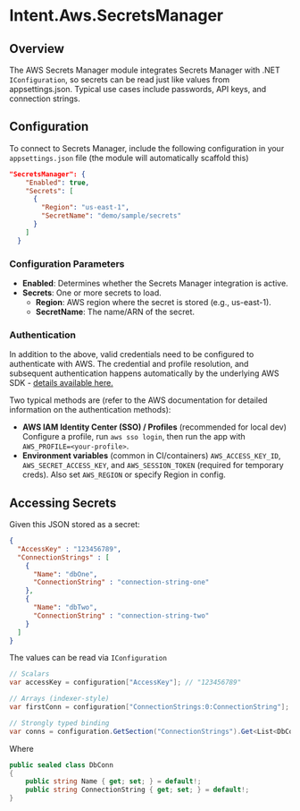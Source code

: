 # Intent.Aws.SecretsManager

## Overview

The AWS Secrets Manager module integrates Secrets Manager with .NET `IConfiguration`, so secrets can be read just like values from appsettings.json. Typical use cases include passwords, API keys, and connection strings.

## Configuration

To connect to Secrets Manager, include the following configuration in your `appsettings.json` file (the module will automatically scaffold this)

```json
"SecretsManager": {
    "Enabled": true,
    "Secrets": [
      {
        "Region": "us-east-1",
        "SecretName": "demo/sample/secrets"
      }
    ]
  }
```

### Configuration Parameters

- **Enabled**: Determines whether the Secrets Manager integration is active.
- **Secrets**: One or more secrets to load.
  - **Region**: AWS region where the secret is stored (e.g., us-east-1).
  - **SecretName**: The name/ARN of the secret.

### Authentication

In addition to the above, valid credentials need to be configured to authenticate with AWS. The credential and profile resolution, and subsequent authentication happens automatically by the underlying AWS SDK - [details available here.](https://docs.aws.amazon.com/sdk-for-net/v3/developer-guide/creds-assign.html)

Two typical methods are (refer to the AWS documentation for detailed information on the authentication methods):

- **AWS IAM Identity Center (SSO) / Profiles** (recommended for local dev)
  Configure a profile, run `aws sso login`, then run the app with `AWS_PROFILE=<your-profile>`.
- **Environment variables** (common in CI/containers)
  `AWS_ACCESS_KEY_ID`, `AWS_SECRET_ACCESS_KEY`, and `AWS_SESSION_TOKEN` (required for temporary creds). Also set `AWS_REGION` or specify Region in config.

## Accessing Secrets

Given this JSON stored as a secret:

```json
{
  "AccessKey" : "123456789",
  "ConnectionStrings" : [
    {
      "Name": "dbOne",
      "ConnectionString" : "connection-string-one"
    },
    {
      "Name": "dbTwo",
      "ConnectionString" : "connection-string-two"
    }
  ]
}
```

The values can be read via `IConfiguration`

``` csharp
// Scalars
var accessKey = configuration["AccessKey"]; // "123456789"

// Arrays (indexer-style)
var firstConn = configuration["ConnectionStrings:0:ConnectionString"]; // "connection-string-one"

// Strongly typed binding
var conns = configuration.GetSection("ConnectionStrings").Get<List<DbConn>>();
```

Where

``` csharp
public sealed class DbConn
{
    public string Name { get; set; } = default!;
    public string ConnectionString { get; set; } = default!;
}
```
